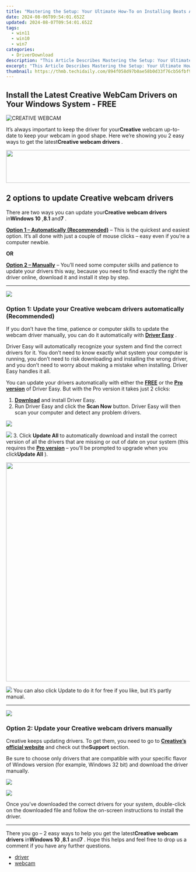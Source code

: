 ```yaml
---
title: "Mastering the Setup: Your Ultimate How-To on Installing Beats Audio Drivers"
date: 2024-08-06T09:54:01.652Z
updated: 2024-08-07T09:54:01.652Z
tags:
  - win11
  - win10
  - win7
categories:
  - DriverDownload
description: "This Article Describes Mastering the Setup: Your Ultimate How-To on Installing Beats Audio Drivers"
excerpt: "This Article Describes Mastering the Setup: Your Ultimate How-To on Installing Beats Audio Drivers"
thumbnail: https://thmb.techidaily.com/894f058d97b0ae58b0d33f76cb56fbf958c597ef2e3803e9c39a34ad0c70622d.jpg
---
```


## Install the Latest Creative WebCam Drivers on Your Windows System - FREE

![CREATIVE WEBCAM](https://images.drivereasy.com/wp-content/uploads/2018/12/img_5c1a15c7bc10b-215x300.jpg)

 It’s always important to keep the driver for your**Creative** webcam up-to-date to keep your webcam in good shape. Here we’re showing you 2 easy ways to get the latest**Creative webcam drivers** .

<!-- affiliate ads begin -->
<a href="https://aligracehair.sjv.io/c/5597632/2087267/19272" target="_top" id="2087267"><img src="//a.impactradius-go.com/display-ad/19272-2087267" border="0" alt="" width="728" height="90"/></a><img height="0" width="0" src="https://imp.pxf.io/i/5597632/2087267/19272" style="position:absolute;visibility:hidden;" border="0" />
<!-- affiliate ads end -->
## 2 options to update Creative webcam drivers

 There are two ways you can update your**Creative webcam drivers** in**Windows 10** ,**8.1** and**7** .

**[Option 1 – Automatically (Recommended)](https://www.drivereasy.com/knowledge/creative-webcam-drivers-download-update-for-windows/#O1)**  – This is the quickest and easiest option. It’s all done with just a couple of mouse clicks – easy even if you’re a computer newbie.

**OR**

[**Option 2 – Manually**](https://tools.techidaily.com/drivereasy/download/) – You’ll need some computer skills and patience to update your drivers this way, because you need to find exactly the right the driver online, download it and install it step by step.

---

<!-- affiliate ads begin -->
<a href="https://shop.copernic.com/order/checkout.php?PRODS=41033091&QTY=1&AFFILIATE=108875&CART=1"><img src="https://secure.2checkout.com/images/merchant/8d30aa96e72440759f74bd2306c1fa3d/Copernic-2023-Affiliate-728x90-Advanced.png" border="0"></a>
<!-- affiliate ads end -->
### Option 1: Update your Creative webcam drivers automatically (Recommended)

 If you don’t have the time, patience or computer skills to update the webcam driver manually, you can do it automatically with **[Driver Easy](https://tools.techidaily.com/drivereasy/download/)**  .

 Driver Easy will automatically recognize your system and find the correct drivers for it. You don’t need to know exactly what system your computer is running, you don’t need to risk downloading and installing the wrong driver, and you don’t need to worry about making a mistake when installing. Driver Easy handles it all.

 You can update your drivers automatically with either the [**FREE**](https://tools.techidaily.com/drivereasy/download/)  or the **[Pro version](https://tools.techidaily.com/drivereasy/download/)**  of Driver Easy. But with the Pro version it takes just 2 clicks:

1. **[Download](https://tools.techidaily.com/drivereasy/download/)**  and install Driver Easy.
2. Run Driver Easy and click the **Scan Now** button. Driver Easy will then scan your computer and detect any problem drivers.  
<!-- affiliate ads begin -->
<a href="https://estore.winxdvd.com/order/checkout.php?PRODS=4081991&QTY=1&AFFILIATE=108875&CART=1"><img src="https://www.winxdvd.com/affiliate/new-banner/wt-500x500.jpg" border="0"></a>
<!-- affiliate ads end -->
![](https://images.drivereasy.com/wp-content/uploads/2018/12/img_5c1a1a5e23c7f.jpg)
3. Click **Update All** to automatically download and install the correct version of all the drivers that are missing or out of date on your system (this requires the **[Pro version](https://tools.techidaily.com/drivereasy/download/)**  – you’ll be prompted to upgrade when you click**Update All** ).  
<!-- affiliate ads begin -->
<a href="https://appsumo.8odi.net/c/5597632/2068411/7443" target="_top" id="2068411"><img src="//a.impactradius-go.com/display-ad/7443-2068411" border="0" alt="" width="1200" height="600"/></a><img height="0" width="0" src="https://appsumo.8odi.net/i/5597632/2068411/7443" style="position:absolute;visibility:hidden;" border="0" />
<!-- affiliate ads end -->
![](https://images.drivereasy.com/wp-content/uploads/2018/12/img_5c1a1a19e34b4.jpg) You can also click Update to do it for free if you like, but it’s partly manual.

---

<!-- affiliate ads begin -->
<a href="https://estore.winxdvd.com/order/checkout.php?PRODS=1412049&QTY=1&AFFILIATE=108875&CART=1"><img src="https://www.winxdvd.com/affiliate/new-banner/pt-200x200.jpg" border="0"></a>
<!-- affiliate ads end -->
### Option 2: Update your Creative webcam drivers manually

 Creative keeps updating drivers. To get them, you need to go to **[Creative’s official website](https://support.creative.com/products/products.aspx?catid=218)**  and check  out the**Support** section.

Be sure to choose only drivers that are compatible with  your specific flavor of Windows version (for example, Windows 32 bit) and download the driver manually.

<!-- affiliate ads begin -->
<a href="https://secure.2checkout.com/order/checkout.php?PRODS=35038891&QTY=1&AFFILIATE=108875&CART=1"><img src="https://www.dupinout.com/wp-content/uploads/2021/12/DupInOut-New-Duplicate-Scan-Tab.png" border="0"></a>
<!-- affiliate ads end -->
![](https://images.drivereasy.com/wp-content/uploads/2018/12/img_5c1a1af89dfcd.jpg)

 Once you’ve downloaded the correct drivers for your system, double-click on the downloaded file and follow the on-screen instructions to install the driver.

---

 There you go – 2 easy ways to help you get the latest**Creative webcam drivers** in**Windows 10** ,**8.1** and**7** . Hope this helps and feel free to drop us a comment if you have any further questions.

* [driver](https://tools.techidaily.com/drivereasy/download/)
* [webcam](https://tools.techidaily.com/drivereasy/download/)

<ins class="adsbygoogle"
     style="display:block"
     data-ad-format="autorelaxed"
     data-ad-client="ca-pub-7571918770474297"
     data-ad-slot="1223367746"></ins>



<ins class="adsbygoogle"
     style="display:block"
     data-ad-client="ca-pub-7571918770474297"
     data-ad-slot="8358498916"
     data-ad-format="auto"
     data-full-width-responsive="true"></ins>

